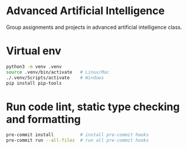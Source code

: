 # Advanced Artificial Intelligence
Group assignments and projects in advanced artificial intelligence class.


# Virtual env
```sh
python3 -m venv .venv
source .venv/bin/activate   # Linux/Mac
./.venv/Scripts/activate    # Windows
pip install pip-tools
```


# Run code lint, static type checking and formatting
```sh
pre-commit install          # install pre-commit hooks
pre-commit run --all-files  # run all pre-commit hooks
```
